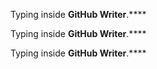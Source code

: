 


Typing inside **GitHub Writer**.****


Typing inside **GitHub Writer**.****


Typing inside **GitHub Writer**.****
